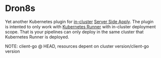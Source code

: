 # Dron8s

Yet another Kubernetes plugin for [in-cluster](https://github.com/kubernetes/client-go/tree/master/examples/in-cluster-client-configuration) [Server Side Apply](https://kubernetes.io/docs/reference/using-api/api-concepts/#server-side-apply). The plugin is intented to only work with [Kubernetes Runner](https://docs.drone.io/runner/kubernetes/overview/) with in-cluster deployment scope. That is your pipelines can only deploy in the same cluster that Kubernetes Runner is deployed.

NOTE: client-go @ HEAD, resources depent on cluster version/client-go version
